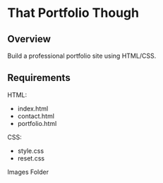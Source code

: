 # That Portfolio Though

## Overview
Build a professional portfolio site using HTML/CSS. 

## Requirements
HTML: 
- index.html
- contact.html
- portfolio.html
	
CSS:
- style.css
- reset.css

Images Folder
